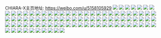CHIARA-X主页地址: https://weibo.com/u/5158105929 
![](https://wx4.sinaimg.cn/mw2000/005D4SYVly1h980yuqpe6j30v91vo7wh.jpg) 
![](https://wx4.sinaimg.cn/mw2000/005D4SYVly1h980ywfbgxj30v91vo1kx.jpg) 
![](https://wx4.sinaimg.cn/mw2000/005D4SYVly1h35rm2uwjpj33402c07wk.jpg) 
![](https://wx4.sinaimg.cn/mw2000/005D4SYVly1h35rm06a92j326229ce83.jpg) 
![](https://wx4.sinaimg.cn/mw2000/005D4SYVly1h35rlm15egj31y12ldkjn.jpg) 
![](https://wx4.sinaimg.cn/mw2000/005D4SYVly1h35rlif10pj32yo280b2b.jpg) 
![](https://wx4.sinaimg.cn/mw2000/005D4SYVly1h35rltb754j32yo280e83.jpg) 
![](https://wx4.sinaimg.cn/mw2000/005D4SYVly1h35rm5fvx3j32yo280npd.jpg) 
![](https://wx4.sinaimg.cn/mw2000/005D4SYVly1h35rq5l5dpj32yo280hdt.jpg) 
![](https://wx4.sinaimg.cn/mw2000/005D4SYVly1gvzczcwvhvj30u0140tgk.jpg) 
![](https://wx4.sinaimg.cn/mw2000/005D4SYVly1gvx6bglz76j30u0140n7z.jpg) 
![](https://wx4.sinaimg.cn/mw2000/005D4SYVly1gvx6bh2jfdj30u01407ct.jpg) 
![](https://wx4.sinaimg.cn/mw2000/005D4SYVly1gvx6bhskg7j30u0140wmu.jpg) 
![](https://wx4.sinaimg.cn/mw2000/005D4SYVly1gvx6bi6helj30u0140n4j.jpg) 
![](https://wx4.sinaimg.cn/mw2000/005D4SYVly1gvx6bjirkjj30u01400zc.jpg) 
![](https://wx4.sinaimg.cn/mw2000/005D4SYVly1gvx6bikkn6j30u0140dp4.jpg) 
![](https://wx4.sinaimg.cn/mw2000/005D4SYVly1gvx6bj3ieuj30u01407jb.jpg) 
![](https://wx4.sinaimg.cn/mw2000/005D4SYVly1gvx6bk1i7mj30u0140ndg.jpg) 
![](https://wx4.sinaimg.cn/mw2000/005D4SYVly1gvx6bkgbskj30u0140102.jpg) 
![](https://wx4.sinaimg.cn/mw2000/005D4SYVly1gvw39hgxt5j32c0340e83.jpg) 
![](https://wx4.sinaimg.cn/mw2000/005D4SYVly1guxm75s2yfj613u0tuaka02.jpg) 
![](https://wx4.sinaimg.cn/mw2000/005D4SYVly1guxm73q9wzj62c03401ky02.jpg) 
![](https://wx4.sinaimg.cn/mw2000/005D4SYVly1gulxi8v30rj60u0140tg702.jpg) 
![](https://wx4.sinaimg.cn/mw2000/005D4SYVly1gul8rv49lgj60u0140nec02.jpg) 
![](https://wx4.sinaimg.cn/mw2000/005D4SYVly1gul8rurcj2j61400u0ail02.jpg) 
![](https://wx4.sinaimg.cn/mw2000/005D4SYVly1gul8rwwhvjj30u0140gvf.jpg) 
![](https://wx4.sinaimg.cn/mw2000/005D4SYVly1gul8rvpvjhj61400u0n8i02.jpg) 
![](https://wx4.sinaimg.cn/mw2000/005D4SYVly1gul8rw61g6j61400u049q02.jpg) 
![](https://wx4.sinaimg.cn/mw2000/005D4SYVly1gul8rwle9cj30u0140qdo.jpg) 
![](https://wx4.sinaimg.cn/mw2000/005D4SYVly1gul8rxjfkaj30u0140dva.jpg) 
![](https://wx4.sinaimg.cn/mw2000/005D4SYVly1gul8rxycwgj60u014014r02.jpg) 
![](https://wx4.sinaimg.cn/mw2000/005D4SYVly1gul8ryh58vj60u01401a102.jpg) 
![](https://wx4.sinaimg.cn/mw2000/005D4SYVly1gul8ryu1t4j60u0140qev02.jpg) 
![](https://wx4.sinaimg.cn/mw2000/005D4SYVly1gukw8yzka4j60o010sk2002.jpg) 
![](https://wx4.sinaimg.cn/mw2000/005D4SYVgy1g5y5zvfm2rj30u01g4jzb.jpg) 
![](https://wx4.sinaimg.cn/mw2000/005D4SYVgy1g5x8far8vaj31400u07h2.jpg) 
![](https://wx4.sinaimg.cn/mw2000/005D4SYVgy1g5q2jpsr9oj30u01407j7.jpg) 
![](https://wx4.sinaimg.cn/mw2000/005D4SYVgy1g5q2jqkh8oj31400u0nd5.jpg) 
![](https://wx4.sinaimg.cn/mw2000/005D4SYVly1g5p2al7lcij32c03404qq.jpg) 
![](https://wx4.sinaimg.cn/mw2000/005D4SYVly1g5p2amb2ikj32c0340e69.jpg) 
![](https://wx4.sinaimg.cn/mw2000/005D4SYVgy1g02twzj4yhj31bg0u044l.jpg) 
![](https://wx4.sinaimg.cn/mw2000/005D4SYVgy1g02tx0exvcj33402c01ky.jpg) 
![](https://wx4.sinaimg.cn/mw2000/005D4SYVgy1g02tx1e6u7j33402c07wh.jpg) 
![](https://wx4.sinaimg.cn/mw2000/005D4SYVgy1g02tx2b1qfj32c02c04qq.jpg) 
![](https://wx4.sinaimg.cn/mw2000/005D4SYVgy1g02tx3aqvrj32c02c0kjl.jpg) 
![](https://wx4.sinaimg.cn/mw2000/005D4SYVgy1g02tx4eth6j32c03404qq.jpg) 
![](https://wx4.sinaimg.cn/mw2000/005D4SYVgy1g02tx614gjj33402c04qq.jpg) 
![](https://wx4.sinaimg.cn/mw2000/005D4SYVgy1g02tx764g3j32c0340b29.jpg) 
![](https://wx4.sinaimg.cn/mw2000/005D4SYVgy1g02tx8i6b6j32c0340e82.jpg) 
![](https://wx4.sinaimg.cn/mw2000/005D4SYVgy1fzblh7ka78j329n2lyx6p.jpg) 
![](https://wx4.sinaimg.cn/mw2000/005D4SYVly1fzarzwoowmj316q0u0wqf.jpg) 
![](https://wx4.sinaimg.cn/mw2000/005D4SYVly1fzarzxe0ybj30u00t0qa0.jpg) 
![](https://wx4.sinaimg.cn/mw2000/005D4SYVly1fv7yah8461j30qo0qo78p.jpg) 
![](https://wx4.sinaimg.cn/mw2000/005D4SYVly1fv7yahjghxj30qo0qotcs.jpg) 
![](https://wx4.sinaimg.cn/mw2000/005D4SYVly1fuysfhcrjjj30zk0qo47o.jpg) 
![](https://wx4.sinaimg.cn/mw2000/005D4SYVly1fu78sxv86kj30mw0hzdlk.jpg) 
![](https://wx4.sinaimg.cn/mw2000/005D4SYVly1fu78sy6h07j30mz0jags9.jpg) 
![](https://wx4.sinaimg.cn/mw2000/005D4SYVly1fu78syg8cnj30kl0kctdk.jpg) 
![](https://wx4.sinaimg.cn/mw2000/005D4SYVly1fu78sxjmaej30rs0joqae.jpg) 
![](https://wx4.sinaimg.cn/mw2000/005D4SYVly1fu78szgpsgj32c02yghdv.jpg) 
![](https://wx4.sinaimg.cn/mw2000/005D4SYVly1fu78t0d3ewj30rf0jqq92.jpg) 
![](https://wx4.sinaimg.cn/mw2000/005D4SYVly1fu78t0vftjj30rg0jp7cc.jpg) 
![](https://wx4.sinaimg.cn/mw2000/005D4SYVly1fu78t1nsmyj32c02zvqv6.jpg) 
![](https://wx4.sinaimg.cn/mw2000/005D4SYVly1fu78t2nl4zj32c027gqv5.jpg) 
![](https://wx4.sinaimg.cn/mw2000/005D4SYVly1fu2lbx2up2j33402c0npf.jpg) 
![](https://wx4.sinaimg.cn/mw2000/005D4SYVly1fu1hch4j2vj32c0340b2a.jpg) 
![](https://wx4.sinaimg.cn/mw2000/005D4SYVly1fu135pxcvpj30qo0f0gm7.jpg) 
![](https://wx4.sinaimg.cn/mw2000/005D4SYVly1ftzygaaq5oj30qo0qo447.jpg) 
![](https://wx4.sinaimg.cn/mw2000/005D4SYVly1ftzygbe5z8j30qo0qo0y1.jpg) 
![](https://wx4.sinaimg.cn/mw2000/005D4SYVly1ftzygbvqhpj30qo0qodl5.jpg) 
![](https://wx4.sinaimg.cn/mw2000/005D4SYVly1ftzygchk6bj30qo0zkdo7.jpg) 
![](https://wx4.sinaimg.cn/mw2000/005D4SYVly1ftzygd76efj30zk0k0gt6.jpg) 
![](https://wx4.sinaimg.cn/mw2000/005D4SYVly1ftzyge5a05j30qo0zkdon.jpg) 
![](https://wx4.sinaimg.cn/mw2000/005D4SYVly1ftzygen18qj30qo0zkdon.jpg) 
![](https://wx4.sinaimg.cn/mw2000/005D4SYVly1ftzygf7s1nj30qo0qodmh.jpg) 
![](https://wx4.sinaimg.cn/mw2000/005D4SYVly1ftzygfuvh3j30qo0qo7an.jpg) 
![](https://wx4.sinaimg.cn/mw2000/005D4SYVly1ftzupsx9hzj30zk0qon7z.jpg) 
![](https://wx4.sinaimg.cn/mw2000/005D4SYVly1ftzuqdosafj30qo0zk0yf.jpg) 
![](https://wx4.sinaimg.cn/mw2000/005D4SYVly1ftzuptjb1qj30k00zk7bl.jpg) 
![](https://wx4.sinaimg.cn/mw2000/005D4SYVly1ftniwn11obj30qo0qoaki.jpg) 
![](https://wx4.sinaimg.cn/mw2000/005D4SYVly1ftl1cqinm7j32c02c0kei.jpg) 
![](https://wx4.sinaimg.cn/mw2000/005D4SYVly1ft08a7687zj32c03401ky.jpg) 
![](https://wx4.sinaimg.cn/mw2000/005D4SYVly1ft089t67ljj32c0340u0x.jpg) 
![](https://wx4.sinaimg.cn/mw2000/005D4SYVly1fs7gcm5dc8j30zk0qo7be.jpg) 
![](https://wx4.sinaimg.cn/mw2000/005D4SYVly1fs4syrts9vj33402c01kx.jpg) 
![](https://wx4.sinaimg.cn/mw2000/005D4SYVly1frk7fuqcduj33402c0u0x.jpg) 
![](https://wx4.sinaimg.cn/mw2000/005D4SYVly1frd8y1c1fsj30ku0kun03.jpg) 
![](https://wx4.sinaimg.cn/mw2000/005D4SYVly1frd8xzoqr8j30ku0ku41u.jpg) 
![](https://wx4.sinaimg.cn/mw2000/005D4SYVly1frd8y38xt8j30q70kvwhz.jpg) 
![](https://wx4.sinaimg.cn/mw2000/005D4SYVly1fqlsz0a7djj32c0340kjm.jpg) 
![](https://wx4.sinaimg.cn/mw2000/005D4SYVly1fqlsz67rc9j30pv0g6q6u.jpg) 
![](https://wx4.sinaimg.cn/mw2000/005D4SYVly1fq63f79ryij30qo0zkaia.jpg) 
